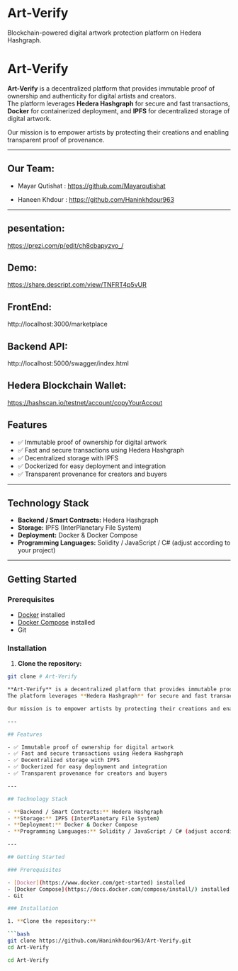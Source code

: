 # Art-Verify
Blockchain-powered digital artwork protection platform on Hedera Hashgraph.

# Art-Verify

**Art-Verify** is a decentralized platform that provides immutable proof of ownership and authenticity for digital artists and creators.  
The platform leverages **Hedera Hashgraph** for secure and fast transactions, **Docker** for containerized deployment, and **IPFS** for decentralized storage of digital artwork.  

Our mission is to empower artists by protecting their creations and enabling transparent proof of provenance.


---
## Our Team: 

- Mayar Qutishat : https://github.com/Mayarqutishat


- Haneen Khdour : https://github.com/Haninkhdour963
---

## pesentation: 
https://prezi.com/p/edit/ch8cbapyzvo_/
## Demo:
https://share.descript.com/view/TNFRT4p5vUR

## FrontEnd: 
http://localhost:3000/marketplace
## Backend API:
http://localhost:5000/swagger/index.html
## Hedera Blockchain Wallet:
https://hashscan.io/testnet/account/copyYourAccout





## Features

- ✅ Immutable proof of ownership for digital artwork
- ✅ Fast and secure transactions using Hedera Hashgraph
- ✅ Decentralized storage with IPFS
- ✅ Dockerized for easy deployment and integration
- ✅ Transparent provenance for creators and buyers

---

## Technology Stack

- **Backend / Smart Contracts:** Hedera Hashgraph  
- **Storage:** IPFS (InterPlanetary File System)  
- **Deployment:** Docker & Docker Compose  
- **Programming Languages:** Solidity / JavaScript / C# (adjust according to your project)

---

## Getting Started

### Prerequisites

- [Docker](https://www.docker.com/get-started) installed
- [Docker Compose](https://docs.docker.com/compose/install/) installed
- Git

### Installation

1. **Clone the repository:**

```bash
git clone # Art-Verify

**Art-Verify** is a decentralized platform that provides immutable proof of ownership and authenticity for digital artists and creators.  
The platform leverages **Hedera Hashgraph** for secure and fast transactions, **Docker** for containerized deployment, and **IPFS** for decentralized storage of digital artwork.  

Our mission is to empower artists by protecting their creations and enabling transparent proof of provenance.

---

## Features

- ✅ Immutable proof of ownership for digital artwork
- ✅ Fast and secure transactions using Hedera Hashgraph
- ✅ Decentralized storage with IPFS
- ✅ Dockerized for easy deployment and integration
- ✅ Transparent provenance for creators and buyers

---

## Technology Stack

- **Backend / Smart Contracts:** Hedera Hashgraph  
- **Storage:** IPFS (InterPlanetary File System)  
- **Deployment:** Docker & Docker Compose  
- **Programming Languages:** Solidity / JavaScript / C# (adjust according to your project)

---

## Getting Started

### Prerequisites

- [Docker](https://www.docker.com/get-started) installed
- [Docker Compose](https://docs.docker.com/compose/install/) installed
- Git

### Installation

1. **Clone the repository:**

```bash
git clone https://github.com/Haninkhdour963/Art-Verify.git
cd Art-Verify

cd Art-Verify

